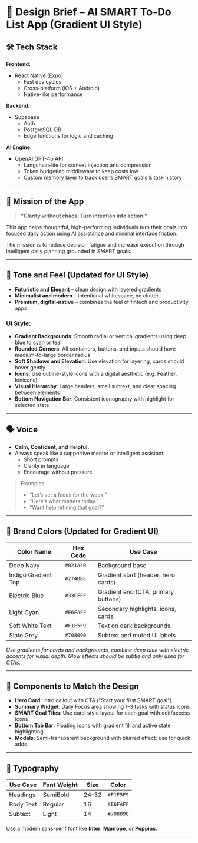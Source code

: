 # 🧭 Design Brief – AI SMART To-Do List App (Gradient UI Style)

## 🛠️ Tech Stack

**Frontend:**  
- React Native (Expo)  
  - Fast dev cycles  
  - Cross-platform (iOS + Android)  
  - Native-like performance  

**Backend:**  
- Supabase  
  - Auth  
  - PostgreSQL DB  
  - Edge functions for logic and caching  

**AI Engine:**  
- OpenAI GPT-4o API  
  - Langchain-lite for context injection and compression  
  - Token budgeting middleware to keep costs low  
  - Custom memory layer to track user’s SMART goals & task history  

---

## 🎯 Mission of the App

> **"Clarity without chaos. Turn intention into action."**

This app helps thoughtful, high-performing individuals turn their goals into focused daily action using AI assistance and minimal interface friction.  

The mission is to reduce decision fatigue and increase execution through intelligent daily planning grounded in SMART goals.

---

## 🎨 Tone and Feel (Updated for UI Style)

- **Futuristic and Elegant** – clean design with layered gradients
- **Minimalist and modern** – intentional whitespace, no clutter
- **Premium, digital-native** – combines the feel of fintech and productivity apps

### UI Style:
- **Gradient Backgrounds**: Smooth radial or vertical gradients using deep blue to cyan or teal
- **Rounded Corners**: All containers, buttons, and inputs should have medium-to-large border radius
- **Soft Shadows and Elevation**: Use elevation for layering, cards should hover gently
- **Icons**: Use outline-style icons with a digital aesthetic (e.g. Feather, Ionicons)
- **Visual Hierarchy**: Large headers, small subtext, and clear spacing between elements
- **Bottom Navigation Bar**: Consistent iconography with highlight for selected state

---

## 🗣️ Voice

- **Calm, Confident, and Helpful.**  
- Always speak like a supportive mentor or intelligent assistant:
  - Short prompts
  - Clarity in language
  - Encourage without pressure

> Examples:  
> - “Let’s set a focus for the week.”  
> - “Here’s what matters today.”  
> - “Want help refining that goal?”

---

## 🎨 Brand Colors (Updated for Gradient UI)

| Color Name          | Hex Code  | Use Case                                  |
|---------------------|-----------|-------------------------------------------|
| Deep Navy           | `#021A40` | Background base                           |
| Indigo Gradient Top | `#274B8E` | Gradient start (header, hero cards)       |
| Electric Blue       | `#33CFFF` | Gradient end (CTA, primary buttons)       |
| Light Cyan          | `#E6FAFF` | Secondary highlights, icons, cards        |
| Soft White Text     | `#F1F5F9` | Text on dark backgrounds                  |
| Slate Grey          | `#708090` | Subtext and muted UI labels               |

*Use gradients for cards and backgrounds, combine deep blue with electric accents for visual depth. Glow effects should be subtle and only used for CTAs.*

---

## 📱 Components to Match the Design

- **Hero Card**: Intro callout with CTA ("Start your first SMART goal")
- **Summary Widget**: Daily Focus area showing 1–3 tasks with status icons
- **SMART Goal Tiles**: Use card-style layout for each goal with edit/access icons
- **Bottom Tab Bar**: Floating icons with gradient fill and active state highlighting
- **Modals**: Semi-transparent background with blurred effect; use for quick adds

---

## 📐 Typography

| Use Case     | Font Weight | Size   | Color         |
|--------------|-------------|--------|---------------|
| Headings     | SemiBold    | 24–32  | `#F1F5F9`     |
| Body Text    | Regular     | 16     | `#E6FAFF`     |
| Subtext      | Light       | 14     | `#708090`     |

Use a modern sans-serif font like **Inter**, **Manrope**, or **Poppins**.

---

